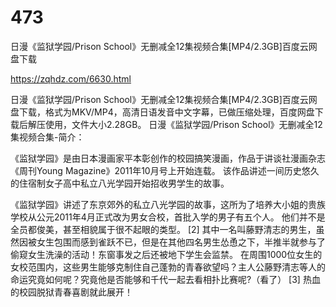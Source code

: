 # 473
日漫《监狱学园/Prison School》无删减全12集视频合集[MP4/2.3GB]百度云网盘下载

https://zqhdz.com/6630.html

日漫《监狱学园/Prison School》无删减全12集视频合集[MP4/2.3GB]百度云网盘下载，格式为MKV/MP4，高清日语发音中文字幕，已做压缩处理，百度网盘下载后解压使用，文件大小2.28GB。
日漫《监狱学园/Prison School》无删减全12集视频合集-简介：

《监狱学园》是由日本漫画家平本彰创作的校园搞笑漫画，作品于讲谈社漫画杂志《周刊Young Magazine》2011年10月号上开始连载。
该作品讲述一间历史悠久的住宿制女子高中私立八光学园开始招收男学生的故事。

《监狱学园》讲述了东京郊外的私立八光学园的故事，这所为了培养大小姐的贵族学校从公元2011年4月正式改为男女合校，首批入学的男子有五个人。 他们并不是全员都俊美，甚至相貌属于很不起眼的类型。 [2] 其中一名叫藤野清志的男生，虽然因被女生包围而感到雀跃不已，但是在其他四名男生怂恿之下，半推半就参与了偷窥女生洗澡的活动！东窗事发之后还被地下学生会监禁。
在周围1000位女生的女校范围内，这些男生能够克制住自己蓬勃的青春欲望吗？主人公藤野清志等人的命运究竟如何呢？究竟他是否能够和千代一起去看相扑比赛呢?（看了） [3] 热血的校园脱狱青春喜剧就此展开！
